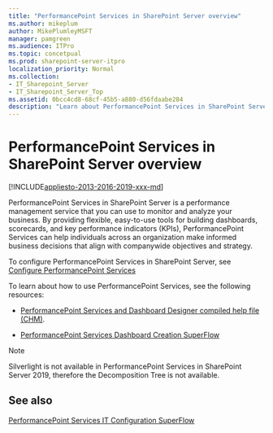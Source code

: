 ```yaml
---
title: "PerformancePoint Services in SharePoint Server overview"
ms.author: mikeplum
author: MikePlumleyMSFT
manager: pamgreen
ms.audience: ITPro
ms.topic: concetpual
ms.prod: sharepoint-server-itpro
localization_priority: Normal
ms.collection:
- IT_Sharepoint_Server
- IT_Sharepoint_Server_Top
ms.assetid: 0bcc4cd8-68cf-45b5-a880-d56fdaabe284
description: "Learn about PerformancePoint Services in SharePoint Server."
---
```


# PerformancePoint Services in SharePoint Server overview

[!INCLUDE[appliesto-2013-2016-2019-xxx-md](../includes/appliesto-2013-2016-2019-xxx-md.md)]
  
PerformancePoint Services in SharePoint Server is a performance management service that you can use to monitor and analyze your business. By providing flexible, easy-to-use tools for building dashboards, scorecards, and key performance indicators (KPIs), PerformancePoint Services can help individuals across an organization make informed business decisions that align with companywide objectives and strategy. 
  
To configure PerformancePoint Services in SharePoint Server, see [Configure PerformancePoint Services](https://technet.microsoft.com/library/ae626fda-efc1-4b99-9909-829346b04b6f)
  
To learn about how to use PerformancePoint Services, see the following resources:
  
- [PerformancePoint Services and Dashboard Designer compiled help file (CHM)](https://www.microsoft.com/download/details.aspx?id=55772).
    
- [PerformancePoint Services Dashboard Creation SuperFlow](http://go.microsoft.com/fwlink/p/?LinkId=226357)

> [!NOTE]
> Silverlight is not available in PerformancePoint Services in SharePoint Server 2019, therefore the Decomposition Tree is not available.
    
## See also

[PerformancePoint Services IT Configuration SuperFlow](http://go.microsoft.com/fwlink/p/?LinkId=226358)


